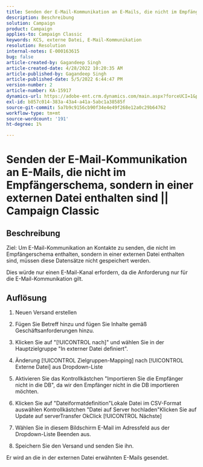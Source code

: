 ```yaml
---
title: Senden der E-Mail-Kommunikation an E-Mails, die nicht im Empfängerschema, sondern in einer externen Datei enthalten sind || Campaign Classic
description: Beschreibung
solution: Campaign
product: Campaign
applies-to: Campaign Classic
keywords: KCS, externe Datei, E-Mail-Kommunikation
resolution: Resolution
internal-notes: E-000163615
bug: false
article-created-by: Gagandeep Singh
article-created-date: 4/28/2022 10:20:35 AM
article-published-by: Gagandeep Singh
article-published-date: 5/5/2022 6:44:47 PM
version-number: 2
article-number: KA-15917
dynamics-url: https://adobe-ent.crm.dynamics.com/main.aspx?forceUCI=1&pagetype=entityrecord&etn=knowledgearticle&id=f3a22ad1-dcc6-ec11-a7b6-0022480a1004
exl-id: b857c014-383a-43a4-a41a-5abc1a38585f
source-git-commit: 5a7b9c9156cb90f34e4e49f268e12a0c29b64762
workflow-type: tm+mt
source-wordcount: '191'
ht-degree: 1%

---
```


# Senden der E-Mail-Kommunikation an E-Mails, die nicht im Empfängerschema, sondern in einer externen Datei enthalten sind || Campaign Classic

## Beschreibung


Ziel: Um E-Mail-Kommunikation an Kontakte zu senden, die nicht im Empfängerschema enthalten, sondern in einer externen Datei enthalten sind, müssen diese Datensätze nicht gespeichert werden.

Dies würde nur einen E-Mail-Kanal erfordern, da die Anforderung nur für die E-Mail-Kommunikation gilt.


## Auflösung


1. Neuen Versand erstellen

2. Fügen Sie Betreff hinzu und fügen Sie Inhalte gemäß Geschäftsanforderungen hinzu.

3. Klicken Sie auf &quot;[!UICONTROL nach]&quot; und wählen Sie in der Hauptzielgruppe &quot;In externer Datei definiert&quot;.

4. Änderung [!UICONTROL Zielgruppen-Mapping] nach [!UICONTROL Externe Datei] aus Dropdown-Liste

5. Aktivieren Sie das Kontrollkästchen &quot;Importieren Sie die Empfänger nicht in die DB&quot;, da wir den Empfänger nicht in die DB importieren möchten.

6. Klicken Sie auf &quot;Dateiformatdefinition&quot;Lokale Datei im CSV-Format auswählen Kontrollkästchen &quot;Datei auf Server hochladen&quot;Klicken Sie auf Update auf serverTransfer OkClick [!UICONTROL Nächste]

7. Wählen Sie in diesem Bildschirm E-Mail im Adressfeld aus der Dropdown-Liste Beenden aus.

8. Speichern Sie den Versand und senden Sie ihn.

Er wird an die in der externen Datei erwähnten E-Mails gesendet.
